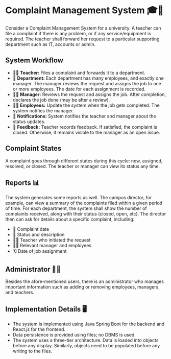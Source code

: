 # Complaint Management System 🎓📝

Consider a Complaint Management System for a university. A teacher can file a complaint if there is any problem, or if any service/equipment is required. The teacher shall forward her request to a particular supporting department such as IT, accounts or admin.

## System Workflow

- 👩‍🏫 **Teacher:** Files a complaint and forwards it to a department.
- 🏢 **Department:** Each department has many employees, and exactly one manager. The manager reviews the request and assigns the job to one or more employees. The date for each assignment is recorded.
- 👨‍💼 **Manager:** Reviews the request and assigns the job. After completion, declares the job done (may be after a review).
- 👨‍💻 **Employees:** Update the system when the job gets completed. The system notifies the manager.
- 🔔 **Notifications:** System notifies the teacher and manager about the status updates.
- 💬 **Feedback:** Teacher records feedback. If satisfied, the complaint is closed. Otherwise, it remains visible to the manager as an open issue.

## Complaint States

A complaint goes through different states during this cycle: new, assigned, resolved, or closed. The teacher or manager can view its status any time.

## Reports 📊

The system generates some reports as well. The campus director, for example, can view a summary of the complaints filed within a given period of time. For each department, the system shall show the number of complaints received, along with their status (closed, open, etc). The director then can ask for details about a specific complaint, including:

- 📅 Complaint date
- 🔖 Status and description
- 👩‍🏫 Teacher who initiated the request
- 👨‍💼 Relevant manager and employees
- 🗓️ Date of job assignment

## Administrator 👨‍💼

Besides the afore-mentioned users, there is an administrator who manages important information such as adding or removing employees, managers, and teachers.

## Implementation Details 🖥️

- The system is implemented using Java Spring Boot for the backend and React.js for the frontend.
- Data persistence is provided using files; no DBMS is used.
- The system uses a three-tier architecture. Data is loaded into objects before any display. Similarly, objects need to be populated before any writing to the files.
